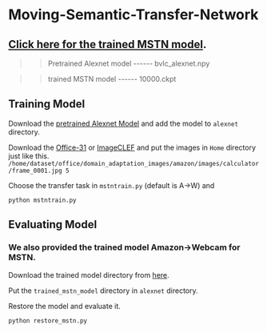 
# Moving-Semantic-Transfer-Network

## [Click here for the trained MSTN model](https://drive.google.com/drive/folders/1o10GWduF3QI7p55x14YwyYxykjEPi8Jz?usp=sharing).

>>Pretrained Alexnet model    ------ bvlc_alexnet.npy

>>trained MSTN model          ------ 10000.ckpt

## Training Model

Download the [pretrained Alexnet Model](https://drive.google.com/drive/folders/1o10GWduF3QI7p55x14YwyYxykjEPi8Jz?usp=sharing) and add the model to `alexnet` directory.

Download the [Office-31](https://cs.stanford.edu/~jhoffman/domainadapt/#datasets_code) or [ImageCLEF](https://drive.google.com/file/d/0B9kJH0-rJ2uRS3JILThaQXJhQlk/view?usp=sharing) and put the images in `Home` directory just like this.
```/home/dataset/office/domain_adaptation_images/amazon/images/calculator/frame_0001.jpg 5```

Choose the transfer task in `mstntrain.py` (default is A->W) and

```
python mstntrain.py
```

## Evaluating Model

### We also provided the trained model Amazon->Webcam for MSTN. 

Download the trained model directory from [here](https://drive.google.com/drive/folders/1o10GWduF3QI7p55x14YwyYxykjEPi8Jz?usp=sharing).

Put the `trained_mstn_model` directory in `alexnet` directory.

Restore the model and evaluate it.

```
python restore_mstn.py

```
